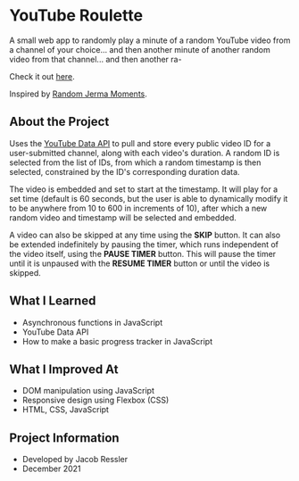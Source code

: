 # YouTube Roulette

A small web app to randomly play a minute of a random YouTube video from a channel of your choice... and then another minute of another random video from that channel... and then another ra-

Check it out [here](https://jacob-ressler.github.io/youtube-roulette).

Inspired by [Random Jerma Moments](https://jerma.org/random).

## About the Project

Uses the [YouTube Data API](https://developers.google.com/youtube/v3) to pull and store every public video ID for a user-submitted channel, along with each video's duration. A random ID is selected from the list of IDs, from which a random timestamp is then selected, constrained by the ID's corresponding duration data.

The video is embedded and set to start at the timestamp. It will play for a set time (default is 60 seconds, but the user is able to dynamically modify it to be anywhere from 10 to 600 in increments of 10), after which a new random video and timestamp will be selected and embedded.

A video can also be skipped at any time using the **SKIP** button. It can also be extended indefinitely by pausing the timer, which runs independent of the video itself, using the **PAUSE TIMER** button. This will pause the timer until it is unpaused with the **RESUME TIMER** button or until the video is skipped.

## What I Learned

- Asynchronous functions in JavaScript
- YouTube Data API
- How to make a basic progress tracker in JavaScript

## What I Improved At

- DOM manipulation using JavaScript
- Responsive design using Flexbox (CSS)
- HTML, CSS, JavaScript

## Project Information

- Developed by Jacob Ressler
- December 2021
